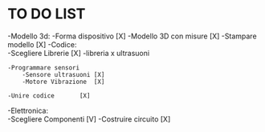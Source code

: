 # TO DO LIST
-Modello 3d:
	-Forma dispositivo	[X]
	-Modello 3D con misure	[X]
	-Stampare modello	[X]
-Codice:	
	-Scegliere Librerie	[X]
		-libreria x ultrasuoni

	-Programmare sensori	
		-Sensore ultrasuoni	[X]
		-Motore Vibrazione	[X]

	-Unire codice		[X]

-Elettronica:	
	-Scegliere Componenti	[V]
	-Costruire circuito	[X]
